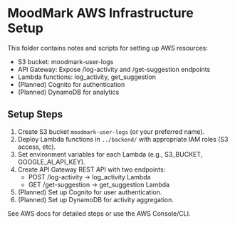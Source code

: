# MoodMark AWS Infrastructure Setup

This folder contains notes and scripts for setting up AWS resources:

- S3 bucket: moodmark-user-logs
- API Gateway: Expose /log-activity and /get-suggestion endpoints
- Lambda functions: log_activity, get_suggestion
- (Planned) Cognito for authentication
- (Planned) DynamoDB for analytics

## Setup Steps

1. Create S3 bucket `moodmark-user-logs` (or your preferred name).
2. Deploy Lambda functions in `../backend/` with appropriate IAM roles (S3 access, etc).
3. Set environment variables for each Lambda (e.g., S3_BUCKET, GOOGLE_AI_API_KEY).
4. Create API Gateway REST API with two endpoints:
   - POST /log-activity → log_activity Lambda
   - GET /get-suggestion → get_suggestion Lambda
5. (Planned) Set up Cognito for user authentication.
6. (Planned) Set up DynamoDB for activity aggregation.

See AWS docs for detailed steps or use the AWS Console/CLI.
